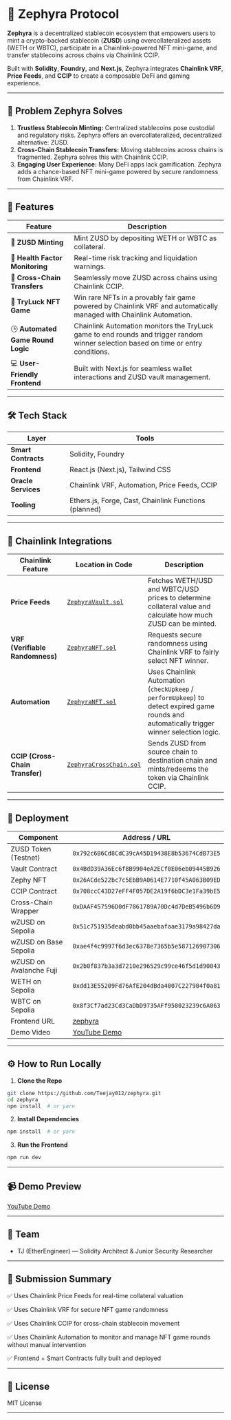 # 💠 Zephyra Protocol

**Zephyra** is a decentralized stablecoin ecosystem that empowers users to mint a crypto-backed stablecoin (**ZUSD**) using overcollateralized assets (WETH or WBTC), participate in a Chainlink-powered NFT mini-game, and transfer stablecoins across chains via Chainlink CCIP.

Built with **Solidity**, **Foundry**, and **Next.js**, Zephyra integrates **Chainlink VRF**, **Price Feeds**, and **CCIP** to create a composable DeFi and gaming experience.

---

## 🧩 Problem Zephyra Solves

1. **Trustless Stablecoin Minting:** Centralized stablecoins pose custodial and regulatory risks. Zephyra offers an overcollateralized, decentralized alternative: ZUSD.
2. **Cross-Chain Stablecoin Transfers:** Moving stablecoins across chains is fragmented. Zephyra solves this with Chainlink CCIP.
3. **Engaging User Experience:** Many DeFi apps lack gamification. Zephyra adds a chance-based NFT mini-game powered by secure randomness from Chainlink VRF.

---

## 🚀 Features

| Feature | Description |
|--------|-------------|
| 🏦 **ZUSD Minting** | Mint ZUSD by depositing WETH or WBTC as collateral. |
| 🧮 **Health Factor Monitoring** | Real-time risk tracking and liquidation warnings. |
| 🔁 **Cross-Chain Transfers** | Seamlessly move ZUSD across chains using Chainlink CCIP. |
| 🎰 **TryLuck NFT Game** | Win rare NFTs in a provably fair game powered by Chainlink VRF and automatically managed with Chainlink Automation. |
| 🕒 **Automated Game Round Logic** | Chainlink Automation monitors the TryLuck game to end rounds and trigger random winner selection based on time or entry conditions. |
| 💻 **User-Friendly Frontend** | Built with Next.js for seamless wallet interactions and ZUSD vault management. |

---

## 🛠️ Tech Stack

| Layer | Tools |
|------|-------|
| **Smart Contracts** | Solidity, Foundry |
| **Frontend** | React.js (Next.js), Tailwind CSS |
| **Oracle Services** | Chainlink VRF, Automation, Price Feeds, CCIP |
| **Tooling** | Ethers.js, Forge, Cast, Chainlink Functions (planned) |

---


## 🔗 Chainlink Integrations

| Chainlink Feature | Location in Code | Description |
|-------------------|------------------|-------------|
| **Price Feeds** | [`ZephyraVault.sol`](https://github.com/Teejay012/zephyra/blob/main/smart-contract/src/ZephyraVault.sol#L504) | Fetches WETH/USD and WBTC/USD prices to determine collateral value and calculate how much ZUSD can be minted. |
| **VRF (Verifiable Randomness)** | [`ZephyraNFT.sol`](https://github.com/Teejay012/zephyra/blob/main/smart-contract/src/ZephyraNFT.sol#L289) | Requests secure randomness using Chainlink VRF to fairly select NFT winner. |
| **Automation** | [`ZephyraNFT.sol`](https://github.com/Teejay012/zephyra/blob/main/smart-contract/src/ZephyraNFT.sol#L245) | Uses Chainlink Automation (`checkUpkeep` / `performUpkeep`) to detect expired game rounds and automatically trigger winner selection logic. |
| **CCIP (Cross-Chain Transfer)** | [`ZephyraCrossChain.sol`](https://github.com/Teejay012/zephyra/blob/main/smart-contract/src/ZephyraCrossChain.sol) | Sends ZUSD from source chain to destination chain and mints/redeems the token via Chainlink CCIP. |

---

## 🔗 Deployment

| Component | Address / URL |
|----------|----------------|
| ZUSD Token (Testnet) | `0x792c6B6Cd8CdC39cA45D19438E8b53674CdB73E5` |
| Vault Contract | `0x4BdD39A36Ec6f8B9904eA2ECf0E06eb09445B926` |
| Zephy NFT | `0x26ACde522bc7c5EbB9A0614E7710f45A063B09ED` |
| CCIP Contract | `0x708ccC43D27eFF4F057DE2A19f6bDC3e1Fa39bE5` |
| Cross-Chain Wrapper | `0xDAAF457596D0dF7861789A70Dc4d7DeB5496b6D9` |
| wZUSD on Sepolia | `0x51c751935deabd0bb45aaebafaae3179a98427da` |
| wZUSD on Base Sepolia | `0xae4f4c9997f6d3ec6378e7365b5e587126907306` |
| wZUSD on Avalanche Fuji | `0x2b0f837b3a3d7210e296529c99ce46f5d1d90043` |
| WETH on Sepolia | `0xdd13E55209Fd76AfE204dBda4007C227904f0a81` |
| WBTC on Sepolia | `0x8f3Cf7ad23Cd3CaDbD9735AFf958023239c6A063` |
| Frontend URL | [zephyra](https://zephyra-kappa.vercel.app/) |
| Demo Video | [YouTube Demo](https://youtu.be/-Gqy3_eO6x4) |

---

## ⚙️ How to Run Locally

1. **Clone the Repo**

```bash
git clone https://github.com/Teejay012/zephyra.git
cd zephyra
npm install  # or yarn
```

2. **Install Dependencies**

```bash
npm install  # or yarn
```

3. **Run the Frontend**

```bash
npm run dev
```


---

## 📹 Demo Preview



[YouTube Demo](https://youtu.be/-Gqy3_eO6x4)



---


## 👥 Team
- TJ (EtherEngineer) — Solidity Architect & Junior Security Researcher


---


## 🏁 Submission Summary

✅ Uses Chainlink Price Feeds for real-time collateral valuation

✅ Uses Chainlink VRF for secure NFT game randomness

✅ Uses Chainlink CCIP for cross-chain stablecoin movement

✅ Uses Chainlink Automation to monitor and manage NFT game rounds without manual intervention

✅ Frontend + Smart Contracts fully built and deployed


---


## 📜 License
MIT License

---


